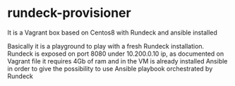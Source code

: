 # rundeck-provisioner
It is a Vagrant box based on Centos8 with Rundeck and ansible installed 

Basically it is a playground to play with a fresh Rundeck installation. Rundeck is exposed on port 8080 under 
10.200.0.10 ip, as documented on Vagrant file it requires 4Gb of ram and in the VM is already installed Ansible 
in order to give the possibility to use Ansible playbook orchestrated by Rundeck 